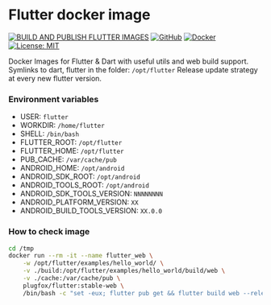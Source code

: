 # Flutter docker image

[![BUILD AND PUBLISH FLUTTER IMAGES](https://github.com/PlugFox/docker_flutter/actions/workflows/build_and_publish_tag.yml/badge.svg)](https://github.com/PlugFox/docker_flutter/actions/workflows/build_and_publish_tag.yml)
[![GitHub](https://img.shields.io/badge/Git-Hub-purple.svg)](https://github.com/PlugFox/docker_flutter)
[![Docker](https://img.shields.io/badge/Docker-Hub-2496ed.svg)](https://hub.docker.com/r/plugfox/flutter/tags)
[![License: MIT](https://img.shields.io/badge/License-MIT-brightgreen.svg)](https://github.com/PlugFox/docker_flutter/blob/master/LICENSE)

Docker Images for Flutter & Dart with useful utils and web build support.
Symlinks to dart, flutter in the folder: `/opt/flutter`
Release update strategy at every new flutter version.

### Environment variables

- USER: `flutter`
- WORKDIR: `/home/flutter`
- SHELL: `/bin/bash`
- FLUTTER_ROOT: `/opt/flutter`
- FLUTTER_HOME: `/opt/flutter`
- PUB_CACHE: `/var/cache/pub`
- ANDROID_HOME: `/opt/android`
- ANDROID_SDK_ROOT: `/opt/android`
- ANDROID_TOOLS_ROOT: `/opt/android`
- ANDROID_SDK_TOOLS_VERSION: `NNNNNNNN`
- ANDROID_PLATFORM_VERSION: `XX`
- ANDROID_BUILD_TOOLS_VERSION: `XX.0.0`

### How to check image

```bash
cd /tmp
docker run --rm -it --name flutter_web \
    -w /opt/flutter/examples/hello_world/ \
    -v ./build:/opt/flutter/examples/hello_world/build/web \
    -v ./cache:/var/cache/pub \
    plugfox/flutter:stable-web \
    /bin/bash -c "set -eux; flutter pub get && flutter build web --release"
```